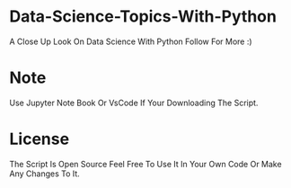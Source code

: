 # Data-Science-Topics-With-Python

A Close Up Look On Data Science With Python Follow For More :)


# Note
Use Jupyter Note Book Or VsCode If Your Downloading The Script.

# License 
The Script Is Open Source Feel Free To Use It In Your Own Code Or Make Any Changes To It. 
